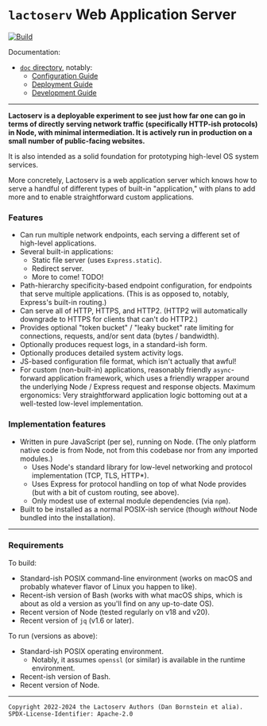 `lactoserv` Web Application Server
==================================

[![Build](https://github.com/danfuzz/lactoserv/actions/workflows/main.yml/badge.svg)](https://github.com/danfuzz/lactoserv/actions/workflows/main.yml)

Documentation:
* [`doc` directory](./doc), notably:
  * [Configuration Guide](./doc/configuration.md)
  * [Deployment Guide](./doc/deployment.md)
  * [Development Guide](./doc/development.md)

- - - - - - - - - -

**Lactoserv is a deployable experiment to see just how far one can go in terms
of directly serving network traffic (specifically HTTP-ish protocols) in Node,
with minimal intermediation. It is actively run in production on a small number
of public-facing websites.**

It is also intended as a solid foundation for prototyping high-level OS system
services.

More concretely, Lactoserv is a web application server which knows how to serve
a handful of different types of built-in "application," with plans to add more
and to enable straightforward custom applications.

### Features

* Can run multiple network endpoints, each serving a different set of high-level
  applications.
* Several built-in applications:
  * Static file server (uses `Express.static`).
  * Redirect server.
  * More to come! TODO!
* Path-hierarchy specificity-based endpoint configuration, for endpoints that
  serve multiple applications. (This is as opposed to, notably, Express's
  built-in routing.)
* Can serve all of HTTP, HTTPS, and HTTP2. (HTTP2 will automatically downgrade
  to HTTPS for clients that can't do HTTP2.)
* Provides optional "token bucket" / "leaky bucket" rate limiting for
  connections, requests, and/or sent data (bytes / bandwidth).
* Optionally produces request logs, in a standard-ish form.
* Optionally produces detailed system activity logs.
* JS-based configuration file format, which isn't actually that awful!
* For custom (non-built-in) applications, reasonably friendly `async`-forward
  application framework, which uses a friendly wrapper around the underlying
  Node / Express request and response objects. Maximum ergonomics: Very
  straightforward application logic bottoming out at a well-tested low-level
  implementation.

### Implementation features

* Written in pure JavaScript (per se), running on Node. (The only platform
  native code is from Node, not from this codebase nor from any imported
  modules.)
  * Uses Node's standard library for low-level networking and protocol
    implementation (TCP, TLS, HTTP*).
  * Uses Express for protocol handling on top of what Node provides (but with a
    bit of custom routing, see above).
  * Only modest use of external module dependencies (via `npm`).
* Built to be installed as a normal POSIX-ish service (though _without_ Node
  bundled into the installation).

- - - - - - - - - -

### Requirements

To build:
* Standard-ish POSIX command-line environment (works on macOS and probably
  whatever flavor of Linux you happen to like).
* Recent-ish version of Bash (works with what macOS ships, which is about as
  old a version as you'll find on any up-to-date OS).
* Recent version of Node (tested regularly on v18 and v20).
* Recent version of `jq` (v1.6 or later).

To run (versions as above):
* Standard-ish POSIX operating environment.
  * Notably, it assumes `openssl` (or similar) is available in the runtime
    environment.
* Recent-ish version of Bash.
* Recent version of Node.

- - - - - - - - - -
```
Copyright 2022-2024 the Lactoserv Authors (Dan Bornstein et alia).
SPDX-License-Identifier: Apache-2.0
```
